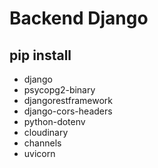 # Backend Django
## pip install
>
  - django
  - psycopg2-binary
  - djangorestframework
  - django-cors-headers
  - python-dotenv
  - cloudinary
  - channels
  - uvicorn